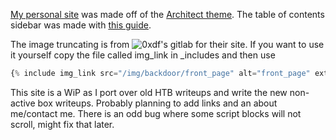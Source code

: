 
[My personal site](https://cybercherney.github.io) was made off of the [Architect theme](https://github.com/pages-themes/architect). The table of contents sidebar was made with [this guide](https://afeld.github.io/bootstrap-toc/). 

The image truncating is from ![0xdf's gitlab for their site](https://gitlab.com/0xdf/blog-nuggests). If you want to use it yourself copy the file called img_link in  _includes and then use 

```python
{% include img_link src="/img/backdoor/front_page" alt="front_page" ext="png" trunc=600 %}
```

This site is a WiP as I port over old HTB writeups and write the new non-active box writeups. Probably planning to add links and an about me/contact me. There is an odd bug where some script blocks will not scroll, might fix that later.